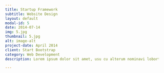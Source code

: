 ```yaml
---
title: Startup Framework
subtitle: Website Design
layout: default
modal-id: 5
date: 2014-07-14
img: 5.jpg
thumbnail: 5.jpg
alt: image-alt
project-date: April 2014
client: Start Bootstrap
category: Web Development
description: Lorem ipsum dolor sit amet, usu cu alterum nominavi lobortis. At duo novum diceret. Tantas apeirian vix et, usu sanctus postulant inciderint ut, populo diceret necessitatibus in vim. Cu eum dicam feugiat noluisse.

---
```


